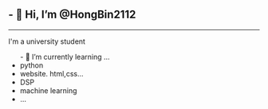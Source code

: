 <h2>- 👋 Hi, I’m @HongBin2112</h2>
<hr>
<p>I'm a university student</p>
<ul>- 🌱 I’m currently learning ...
  <li>python</li>
  <li>website. html,css...</li>
  <li>DSP</li>
  <li>machine learning</li>
  <li>...</li>
</ul>




<!---
HongBin2112/HongBin2112 is a ✨ special ✨ repository because its `README.md` (this file) appears on your GitHub profile.
You can click the Preview link to take a look at your changes.
- 💞️ I’m looking to collaborate on ...

- 📫 How to reach me ...
- 👀 I’m interested in
--->
